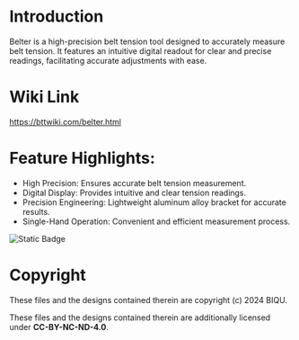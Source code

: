 # Introduction
Belter is a high-precision belt tension tool designed to accurately measure belt tension. It features an intuitive digital readout for clear and precise readings, facilitating accurate adjustments with ease.

# Wiki Link
https://bttwiki.com/belter.html

# Feature Highlights:
* High Precision: Ensures accurate belt tension measurement.
* Digital Display: Provides intuitive and clear tension readings.
* Precision Engineering: Lightweight aluminum alloy bracket for accurate results.
* Single-Hand Operation: Convenient and efficient measurement process.

![Static Badge](https://img.shields.io/badge/License-CC_BY--NC--ND_4.0-GREEN)
# Copyright

These files and the designs contained therein are copyright (c) 2024 BIQU.

These files and the designs contained therein are additionally licensed under **CC-BY-NC-ND-4.0**.
